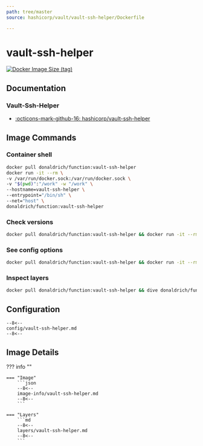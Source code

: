 ```yaml
---
path: tree/master
source: hashicorp/vault/vault-ssh-helper/Dockerfile

---
```


# vault-ssh-helper

[![Docker Image Size (tag)](https://img.shields.io/docker/image-size/donaldrich/function/vault-ssh-helper?color=blue&label=donaldrich/function:vault-ssh-helper&logo=docker&style=flat-square)](https://hub.docker.com/r/donaldrich/function/vault-ssh-helper)

## Documentation

### Vault-Ssh-Helper

* [:octicons-mark-github-16: hashicorp/vault-ssh-helper](https://github.com/hashicorp/vault-ssh-helper)

## Image Commands

### Container shell

```sh
docker pull donaldrich/function:vault-ssh-helper
docker run -it --rm \
-v /var/run/docker.sock:/var/run/docker.sock \
-v "$(pwd)":"/work" -w "/work" \
--hostname=vault-ssh-helper \
--entrypoint="/bin/sh" \
--net="host" \
donaldrich/function:vault-ssh-helper
```

### Check versions

```sh
docker pull donaldrich/function:vault-ssh-helper && docker run -it --rm  donaldrich/function:vault-ssh-helper validate
```

### See config options

```sh
docker pull donaldrich/function:vault-ssh-helper && docker run -it --rm  donaldrich/function:vault-ssh-helper help
```

### Inspect layers

```sh
docker pull donaldrich/function:vault-ssh-helper && dive donaldrich/function:vault-ssh-helper
```

## Configuration

```
--8<--
config/vault-ssh-helper.md
--8<--
```

## Image Details

??? info ""

    === "Image"
        ```json
        --8<--
        image-info/vault-ssh-helper.md
        --8<--
        ```

    === "Layers"
        ```md
        --8<--
        layers/vault-ssh-helper.md
        --8<--
        ```
